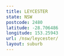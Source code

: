 ```yaml
---
title: LEYCESTER
state: NSW
postcode: 2480
latitude: -28.706486
longitude: 153.25943
url: /nsw/leycester/
layout: suburb
---
```

